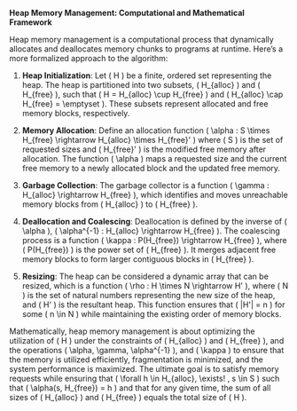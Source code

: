 **Heap Memory Management: Computational and Mathematical Framework**

Heap memory management is a computational process that dynamically allocates and deallocates memory chunks to programs at runtime. Here’s a more formalized approach to the algorithm:

1. **Heap Initialization**: Let \( H \) be a finite, ordered set representing the heap. The heap is partitioned into two subsets, \( H_{alloc} \) and \( H_{free} \), such that \( H = H_{alloc} \cup H_{free} \) and \( H_{alloc} \cap H_{free} = \emptyset \). These subsets represent allocated and free memory blocks, respectively.

2. **Memory Allocation**: Define an allocation function \( \alpha : S \times H_{free} \rightarrow H_{alloc} \times H_{free}' \) where \( S \) is the set of requested sizes and \( H_{free}' \) is the modified free memory after allocation. The function \( \alpha \) maps a requested size and the current free memory to a newly allocated block and the updated free memory.

3. **Garbage Collection**: The garbage collector is a function \( \gamma : H_{alloc} \rightarrow H_{free} \), which identifies and moves unreachable memory blocks from \( H_{alloc} \) to \( H_{free} \).

4. **Deallocation and Coalescing**: Deallocation is defined by the inverse of \( \alpha \), \( \alpha^{-1} : H_{alloc} \rightarrow H_{free} \). The coalescing process is a function \( \kappa : P(H_{free}) \rightarrow H_{free} \), where \( P(H_{free}) \) is the power set of \( H_{free} \). It merges adjacent free memory blocks to form larger contiguous blocks in \( H_{free} \).

5. **Resizing**: The heap can be considered a dynamic array that can be resized, which is a function \( \rho : H \times N \rightarrow H' \), where \( N \) is the set of natural numbers representing the new size of the heap, and \( H' \) is the resultant heap. This function ensures that \( |H'| = n \) for some \( n \in N \) while maintaining the existing order of memory blocks.

Mathematically, heap memory management is about optimizing the utilization of \( H \) under the constraints of \( H_{alloc} \) and \( H_{free} \), and the operations \( \alpha, \gamma, \alpha^{-1} \), and \( \kappa \) to ensure that the memory is utilized efficiently, fragmentation is minimized, and the system performance is maximized. The ultimate goal is to satisfy memory requests while ensuring that \( \forall h \in H_{alloc}, \exists! \, s \in S \) such that \( \alpha(s, H_{free}) = h \) and that for any given time, the sum of all sizes of \( H_{alloc} \) and \( H_{free} \) equals the total size of \( H \).
